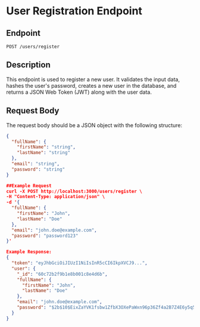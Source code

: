 # User Registration Endpoint

## Endpoint
`POST /users/register`

## Description
This endpoint is used to register a new user. It validates the input data, hashes the user's password, creates a new user in the database, and returns a JSON Web Token (JWT) along with the user data.

## Request Body
The request body should be a JSON object with the following structure:

```json
{
  "fullName": {
    "firstName": "string",
    "lastName": "string"
  },
  "email": "string",
  "password": "string"
}

##Example Request
curl -X POST http://localhost:3000/users/register \
-H "Content-Type: application/json" \
-d '{
  "fullName": {
    "firstName": "John",
    "lastName": "Doe"
  },
  "email": "john.doe@example.com",
  "password": "password123"
}'

Example Response:
{
  "token": "eyJhbGciOiJIUzI1NiIsInR5cCI6IkpXVCJ9...",
  "user": {
    "_id": "60c72b2f9b1e8b001c8e4d6b",
    "fullName": {
      "firstName": "John",
      "lastName": "Doe"
    },
    "email": "john.doe@example.com",
    "password": "$2b$10$EixZaYVK1fsbw1ZfbX3OXePaWxn96p36Zf4a2B7Z4E6y5q5q5q5q5"
  }
}

